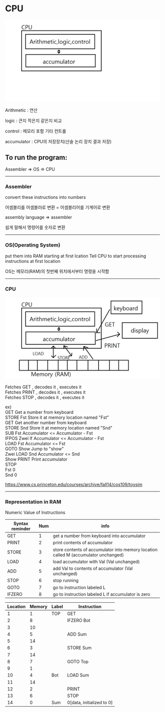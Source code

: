 # CPU

![CPU1](./img/CPU1.png)

Arithmetic : 연산

logic : 큰지 작은지 같은지 비교

control : 메모리 포함 기타 컨트롤

accumulator : CPU의 저장장치(산술 논리 장치 결과 저장)

## To run the program:

Assembler => OS => CPU

---


### Assembler

convert these instructions into numbers

어셈블리를 어셈블러로 변환 = 어셈블리어를 기계어로 변환

assembly language => assembler

쉽게 말해서 명령어를 숫자로 변환

---

### OS(Operating System)

put them into RAM starting at first lcation
Tell CPU to start processing instructions at first location

OS는 메모리(RAM)의 첫번째 위치에서부터 명령을 시작함

---

### CPU

![CPU2](./img/CPU2.png)

Fetches GET , decodes it , executes it <br/>
Fetches PRINT , decodes it , executes it  <br/>
Fetches STOP , decodes it , executes it <br/>

ex) <br/>
GET   Get a number from keyboard  <br/>
STORE Fst   Store it at memory location named "Fst" <br/>
GET   Get another number from keyboard  <br/>
STORE Snd   Store it at memory location named "Snd" <br/>
SUB Fst   Accumulator <= Accumulator - Fst  <br/>
IFPOS Zwei    If Accumulator <= Accumulator - Fst <br/>
LOAD Fst    Accumulator <= Fst  <br/>
GOTO Show   Jump to "show"  <br/>
Zwei LOAD Snd   Accumulator <= Snd  <br/>
Show PRINT    Print accumulator <br/>
STOP  <br/>
Fst   0 <br/>
Snd   0 <br/>

https://www.cs.princeton.edu/courses/archive/fall14/cos109/toysim

---

### Representation in RAM

Numeric Value of Instructions

|Syntax reminder|Num|info|
|---|---|---|
|GET|1|get a number from keyboard into accumulator|
|PRINT|2|print contents of accumulator|
|STORE|3|store contents of accumulator into memory location called M (accumulator unchanged)|
|LOAD|4|load accumulator with Val (Val unchanged)|
|ADD|5|add Val to contents of accumulator (Val unchanged)|
|STOP|6|stop running|
|GOTO|7|go to instruction labeled L|
|IFZERO|8|go to instruction labeled L if accumulator is zero|

|Location|Memory|Label|Instruction|
|---|---|---|---|
|1|1|TOP|GET|
|2|8||IFZERO Bot|
|3|10|||
|4|5||ADD Sum|
|5|14|||
|6|3||STORE Sum|
|7|14|||
|8|7||GOTO Top|
|9|1|||
|10|4|Bot|LOAD Sum|
|11|14|||
|12|2||PRINT|
|13|6||STOP|
|14|0|Sum|0[data, initialized to 0]|
